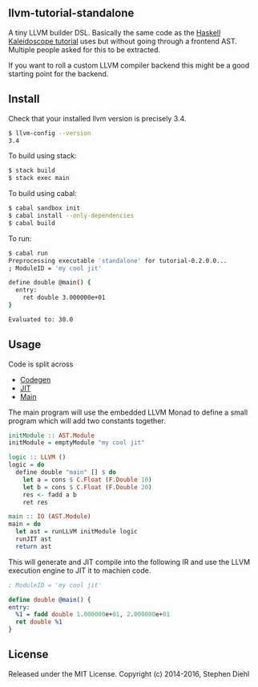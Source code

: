 llvm-tutorial-standalone
------------------------

A tiny LLVM builder DSL. Basically the same code as the [Haskell Kaleidoscope
tutorial](http://www.stephendiehl.com/llvm/) uses but without going through a
frontend AST. Multiple people asked for this to be extracted.

If you want to roll a custom LLVM compiler backend this might be a good starting
point for the backend.

Install
-------

Check that your installed llvm version is precisely 3.4.

```bash
$ llvm-config --version
3.4
```

To build using stack:

```bash
$ stack build
$ stack exec main
```

To build using cabal:

```bash
$ cabal sandbox init
$ cabal install --only-dependencies
$ cabal build
```

To run:

```bash
$ cabal run
Preprocessing executable 'standalone' for tutorial-0.2.0.0...
; ModuleID = 'my cool jit'

define double @main() {
  entry:
    ret double 3.000000e+01
}

Evaluated to: 30.0
```

Usage
-----

Code is split across

* [Codegen](https://github.com/sdiehl/llvm-tutorial-standalone/blob/master/src/Codegen.hs)
* [JIT](https://github.com/sdiehl/llvm-tutorial-standalone/blob/master/src/JIT.hs)
* [Main](https://github.com/sdiehl/llvm-tutorial-standalone/blob/master/src/Main.hs)

The main program will use the embedded LLVM Monad to define a small program
which will add two constants together. 

```haskell
initModule :: AST.Module
initModule = emptyModule "my cool jit"

logic :: LLVM ()
logic = do
  define double "main" [] $ do
    let a = cons $ C.Float (F.Double 10)
    let b = cons $ C.Float (F.Double 20)
    res <- fadd a b
    ret res

main :: IO (AST.Module)
main = do
  let ast = runLLVM initModule logic
  runJIT ast
  return ast
```

This will generate and JIT compile into the following IR and use the LLVM
execution engine to JIT it to machien code.

```llvm
; ModuleID = 'my cool jit'

define double @main() {
entry:
  %1 = fadd double 1.000000e+01, 2.000000e+01
  ret double %1
}
```

License
-------

Released under the MIT License.
Copyright (c) 2014-2016, Stephen Diehl
